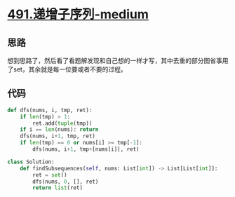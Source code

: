 # [491.递增子序列-medium](https://leetcode-cn.com/problems/increasing-subsequences/)

## 思路
想到思路了，然后看了看题解发现和自己想的一样才写，其中去重的部分图省事用了set，其余就是每一位要或者不要的过程。

## 代码
```python
def dfs(nums, i, tmp, ret):
    if len(tmp) > 1:
        ret.add(tuple(tmp))
    if i == len(nums): return
    dfs(nums, i+1, tmp, ret)
    if len(tmp) == 0 or nums[i] >= tmp[-1]:
        dfs(nums, i+1, tmp+[nums[i]], ret)

class Solution:
    def findSubsequences(self, nums: List[int]) -> List[List[int]]:
        ret = set()
        dfs(nums, 0, [], ret)
        return list(ret)
```
